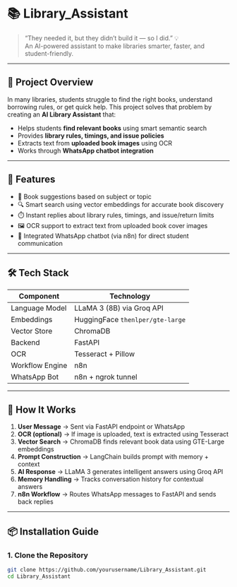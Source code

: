# 📚 Library_Assistant

> “They needed it, but they didn’t build it — so I did.” 💡  
> An AI-powered assistant to make libraries smarter, faster, and student-friendly.

---

## 🚀 Project Overview

In many libraries, students struggle to find the right books, understand borrowing rules, or get quick help. This project solves that problem by creating an **AI Library Assistant** that:

- Helps students **find relevant books** using smart semantic search
- Provides **library rules, timings, and issue policies**
- Extracts text from **uploaded book images** using OCR
- Works through **WhatsApp chatbot integration**

---

## 🧠 Features

- 📘 Book suggestions based on subject or topic
- 🔍 Smart search using vector embeddings for accurate book discovery
- ⏱️ Instant replies about library rules, timings, and issue/return limits
- 🖼️ OCR support to extract text from uploaded book cover images
- 💬 Integrated WhatsApp chatbot (via n8n) for direct student communication

---

## 🛠️ Tech Stack

| Component       | Technology                        |
|----------------|------------------------------------|
| Language Model  | LLaMA 3 (8B) via Groq API         |
| Embeddings      | HuggingFace `thenlper/gte-large`  |
| Vector Store    | ChromaDB                          |
| Backend         | FastAPI                           |
| OCR             | Tesseract + Pillow                |
| Workflow Engine | n8n                               |
| WhatsApp Bot    | n8n + ngrok tunnel                |

---

## 🧩 How It Works

1. **User Message** → Sent via FastAPI endpoint or WhatsApp
2. **OCR (optional)** → If image is uploaded, text is extracted using Tesseract
3. **Vector Search** → ChromaDB finds relevant book data using GTE-Large embeddings
4. **Prompt Construction** → LangChain builds prompt with memory + context
5. **AI Response** → LLaMA 3 generates intelligent answers using Groq API
6. **Memory Handling** → Tracks conversation history for contextual answers
7. **n8n Workflow** → Routes WhatsApp messages to FastAPI and sends back replies

---

## 📦 Installation Guide

### 1. Clone the Repository

```bash
git clone https://github.com/yourusername/Library_Assistant.git
cd Library_Assistant

